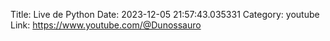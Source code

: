 Title: Live de Python
Date: 2023-12-05 21:57:43.035331
Category: youtube
Link: https://www.youtube.com/@Dunossauro
